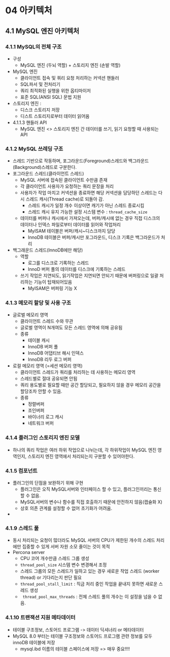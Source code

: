 # 04 아키텍처
## 4.1 MySQL 엔진 아키텍처
### 4.1.1 MySQL의 전체 구조
- 구성
  - MySQL 엔진 (두뇌 역할) + 스토리지 엔진 (손발 역할)
- MySQL 엔진
  - 클라이언트 접속 및 쿼리 요청 처리하는 커넥션 핸들러
  - SQL파서 및 전처리기
  - 쿼리 최적화된 실행을 위한 옵티마이저
  - 표준 SQL(ANSI SQL) 문법 지원
- 스토리지 엔진 : 
  - 디스크 스토리지 저장
  - 디스트 스토리지로부터 데이터 읽어옴 
- 4.1.1.3 핸들러 API
  - MySQL 엔진 <> 스토리지 엔진 간 데이터를 쓰기, 읽기 요청할 때 사용되는 API
### 4.1.2 MySQL 쓰레딩 구조
- 스레드 기반으로 작동하며, 포그라운드(Foreground)스레드와 백그라운드(Background)스레드로 구분한다.
- 포그라운드 스레드(클라이언트 스레드)
  - MySQL 서버에 접속된 클라이언트 수만큼 존재
  - 각 클라이언트 사용자가 요청하는 쿼리 문장을 처리
  - 사용자가 작업 마치고 커넥션을 종료하면 해당 커넥션을 담당하던 스레드는 다시 스레드 캐시(Thread cache)로 되돌아 감.
    - 스레드 캐시가 일정 개수 이상이면 캐기가 아닌 스레드 종료시킴
    - 스레드 캐시 유지 가능한 설정 시스템 변수 : ```thread_cache_size```
  - 데이터를 버퍼나 캐시에서 가져오는데, 버퍼/캐시에 없는 경우 직접 디스크의 데이터나 인덱스 파일로부터 데이터를 읽어와 작업처리
    - MyISAM 테이블은 버퍼/캐시~디스크까지 담당
    - InnoDB 테이블은 버퍼/캐시만 포그라운드, 디스크 기록은 백그라운드가 처리
- 백그래운드 스레드(InnoDB에만 해당)
  - 역할
    - 로그를 디스크로 기록하는 스레드
    - InnoD 버퍼 풀의 데이터를 디스크에 기록하는 스레드
  - 쓰기 작업은 지연되도, 읽기작업은 지연되면 안되기 때문에 버퍼링으로 일괄 처리하는 기능이 탑재되어있음
    - MyISAM은 버퍼링 기능 X
### 4.1.3 메모리 할당 및 사용 구조
- 글로벌 메모리 영역
  - 클라이언트 스레드 수와 무관
  - 글로벌 영역이 N개여도 모든 스레드 영역에 의해 공유됨
  - 종류
    - 테이블 캐시
    - InnoDB 버퍼 풀
    - InnoDB 어댑티브 해시 인덱스
    - InnoDB 리두 로그 버퍼
- 로컬 메모리 영역 (=세션 메모리 영역)
  - 클라이언트 스레드가 쿼리를 처리하는 데 사용하는 메모리 영역
  - 스레드별로 절대 공유되면 안됨
  - 쿼리 용도별로 필요할 때만 공간 할당되고, 필요하지 않을 경우 메모리 공간을 할당조차 안할 수 있음.
  - 종류
    - 정렬버퍼
    - 조인버퍼
    - 바이너리 로그 캐시
    - 네트워크 버퍼
### 4.1.4 플러그인 스토리지 엔진 모델
- 하나의 쿼리 작업은 여러 하위 작업으로 나뉘는데, 각 하위작업이 MySQL 엔진 영역인지, 스토리지 엔진 영역에서 처리되는지 구분할 수 있어야한다.
### 4.1.5 컴포넌트
- 플러그인의 단점을 보완하기 위해 구현
  - 플러그인은 오직 MySQL서버와 인터페이스 할 수 있고, 플러그인끼리는 통신할 수 없음.
  - MySQL서버의 변수나 함수를 직접 호출하기 때문에 안전하지 않음(캡슐화 X)
  - 상호 의존 관계를 설정할 수 없어 초기화가 어려움.
- 
### 4.1.9 스레드 풀
- 동시 처리되는 요청이 많더라도 MySQL 서버의 CPU가 제한된 개수의 스레드 처리에만 집중할 수 있게 서버 자원 소모 줄이는 것이 목적
- Percona server
  - CPU 코어 개수만큼 스레드 그룹 생성
  - ```thread_pool_size``` 시스템 변수 변경해서 조정
  - 스레드 그룹의 모든 스레드가 일하고 있는 경우 새로운 작업 스레드 (worker thread) or 기다리는지 판단 필요
  - ``` thread_pool_stall_limit ``` : 직금 처리 중인 작업을 끝내지 못하면 새로운 스레드 생성
  - ``` thread_pool_max_threads``` : 전체 스레드 풀의 개수는 이 설정을 넘을 수 없음.
### 4.1.10 트랜잭션 지원 메타데이터
- 테이블 구조정보, 스토어드 프로그램 -> 데이터 딕셔너리 or 메타데이터
- MySQL 8.0 부터는 테이블 구조정보와 스토어드 프로그램 관련 정보를 모두 innoDB 테이블에 저장
  - mysql.ibd 이름의 테이블 스페이스에 저장 => 매우 중요!!!!